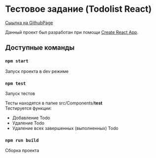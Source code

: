 # Тестовое задание (Todolist React)

[Сыылка на GithubPage](https://evgeniy-varlamov.github.io/TodoList-for-MINDBOX/)

Данный проект был разработан при помощи [Create React App](https://github.com/facebook/create-react-app).

## Доступные команды
### `npm start`

Запуск проекта в dev режиме

### `npm test`

Запуск тестов 

Тесты находятся в папке src/Components/__test__  
Тестируется функции:
* Добавление Todo
* Удаление Todo
* Удаление всех завершенных (выполненных) Todo

### `npm run build`

Сборка проекта 



